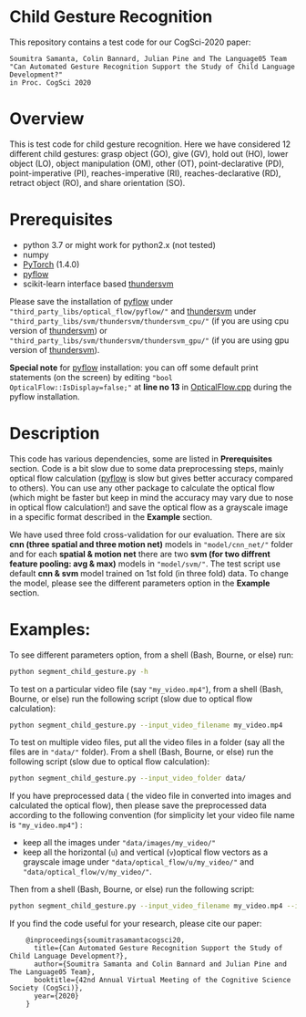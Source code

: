 # Child Gesture Recognition

This repository contains a test code for our CogSci-2020 paper:

    Soumitra Samanta, Colin Bannard, Julian Pine and The Language05 Team
    "Can Automated Gesture Recognition Support the Study of Child Language Development?"
    in Proc. CogSci 2020


# Overview

This is test code for child gesture recognition. Here we have considered 12 different child gestures: grasp object (GO), give (GV), hold out (HO), lower object (LO), object manipulation (OM), other (OT), point-declarative (PD), point-imperative (PI), reaches-imperative (RI), reaches-declarative (RD), retract object (RO), and share orientation (SO).

# Prerequisites
- python 3.7 or might work for python2.x (not tested)
- numpy
- [PyTorch](https://pytorch.org/) (1.4.0)
- [pyflow](https://github.com/pathak22/pyflow)
- scikit-learn interface based [thundersvm](https://github.com/Xtra-Computing/thundersvm/tree/master/python)

Please save the installation of [pyflow](https://github.com/pathak22/pyflow) under `"third_party_libs/optical_flow/pyflow/"` and [thundersvm](https://github.com/Xtra-Computing/thundersvm/tree/master/python) under `"third_party_libs/svm/thundersvm/thundersvm_cpu/"` (if you are using cpu version of [thundersvm](https://github.com/Xtra-Computing/thundersvm/tree/master/python)) or  `"third_party_libs/svm/thundersvm/thundersvm_gpu/"` (if you are using gpu version of [thundersvm](https://github.com/Xtra-Computing/thundersvm/tree/master/python)). 

**Special note** for [pyflow](https://github.com/pathak22/pyflow) installation: you can off some default print statements (on the screen) by editing `"bool OpticalFlow::IsDisplay=false;"` at **line no 13** in [OpticalFlow.cpp](https://github.com/pathak22/pyflow/blob/master/src/OpticalFlow.cpp) during the pyflow installation. 

# Description

This code has various dependencies, some are listed in **Prerequisites** section. Code is a bit slow due to some data preprocessing steps, mainly optical flow calculation ([pyflow](https://github.com/pathak22/pyflow) is slow but gives better accuracy compared to others). You can use any other package to calculate the optical flow (which might be faster but keep in mind the accuracy may vary due to nose in optical flow calculation!) and save the optical flow as a grayscale image in a specific format described in the **Example** section.

We have used three fold cross-validation for our evaluation. There are six **cnn (three spatial and three motion net)** models in `"model/cnn_net/"` folder and for each **spatial & motion net** there are two **svm (for two diffrent feature pooling: avg & max)** models in `"model/svm/"`. The test script use default **cnn & svm** model trained on 1st fold (in three fold) data. To change the model, please see the different parameters option in the **Example** section.    

# Examples:

To see different parameters option, from a shell (Bash, Bourne, or else) run:

```bash
python segment_child_gesture.py -h
```

To test on a particular video file (say `"my_video.mp4"`), from a shell (Bash, Bourne, or else) run the following script (slow due to optical flow calculation):

```bash
python segment_child_gesture.py --input_video_filename my_video.mp4
```

To test on multiple video files, put all the video files in a folder (say all the files are in `"data/"` folder). From a shell (Bash, Bourne, or else) run the following script (slow due to optical flow calculation):

```bash
python segment_child_gesture.py --input_video_folder data/
```

If you have preprocessed data ( the video file in converted into images and calculated the optical flow), then please save the preprocessed data according to the following convention (for simplicity let your video file name is `"my_video.mp4"`) :

- keep all the images under `"data/images/my_video/"`
- keep all the horizontal (`u`) and vertical (`v`)optical flow vectors as a grayscale image under `"data/optical_flow/u/my_video/"` and `"data/optical_flow/v/my_video/"`. 

Then from a shell (Bash, Bourne, or else) run the following script:

```bash
python segment_child_gesture.py --input_video_filename my_video.mp4 --input_images_path data/images/ --input_images_path data/optical_flow/
```

If you find the code useful for your research, please cite our paper:

        @inproceedings{soumitrasamantacogsci20,
          title={Can Automated Gesture Recognition Support the Study of Child Language Development?},
          author={Soumitra Samanta and Colin Bannard and Julian Pine and The Language05 Team},
          booktitle={42nd Annual Virtual Meeting of the Cognitive Science Society (CogSci)},
          year={2020}
        }

